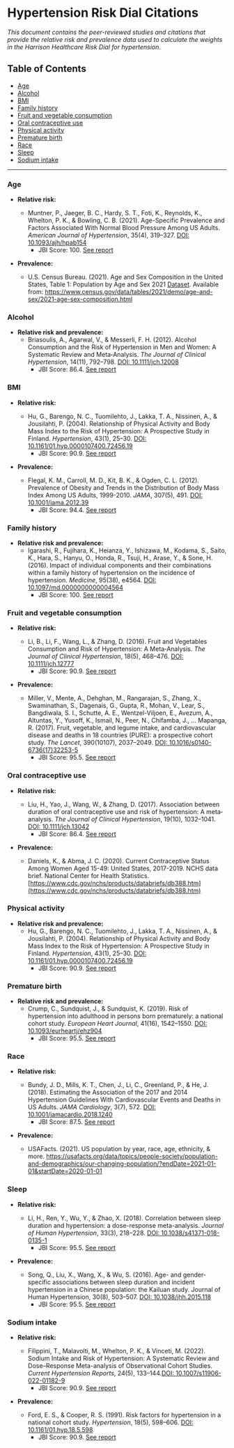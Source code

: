 # Hypertension Risk Dial Citations

*This document contains the peer-reviewed studies and citations that provide the relative risk and prevalence data used to calculate the weights in the Harrison Healthcare Risk Dial for hypertension.*

## Table of Contents
- [Age](#age)
- [Alcohol](#alcohol)
- [BMI](#bmi)
- [Family history](#family-history)
- [Fruit and vegetable consumption](#fruit-and-vegetable-consumption)
- [Oral contraceptive use](#oral-contraceptive-use)
- [Physical activity](#physical-activity)
- [Premature birth](#premature-birth)
- [Race](#race)
- [Sleep](#sleep)
- [Sodium intake](#sodium-intake)

---

### Age
 - **Relative risk:**
    - Muntner, P., Jaeger, B. C., Hardy, S. T., Foti, K., Reynolds, K., Whelton, P. K., & Bowling, C. B. (2021). Age-Specific Prevalence and Factors Associated With Normal Blood Pressure Among US Adults. *American Journal of Hypertension*, 35(4), 319–327. [DOI: 10.1093/ajh/hpab154](https://doi.org/10.1093/ajh/hpab154)
      - JBI Score: 100. [See report](../jbi-reports/Muntner%20et%20al.%20(2021).md) 

- **Prevalence:**
    - U.S. Census Bureau. (2021). Age and Sex Composition in the United States, Table 1: Population by Age and Sex 2021 [Dataset](https://www2.census.gov/programs-surveys/demo/tables/age-and-sex/2021/age-sex-composition/2021agesex_table1.xlsx). Available from: <https://www.census.gov/data/tables/2021/demo/age-and-sex/2021-age-sex-composition.html>

### Alcohol
 - **Relative risk and prevalence:**
    - Briasoulis, A., Agarwal, V., & Messerli, F. H. (2012). Alcohol Consumption and the Risk of Hypertension in Men and Women: A Systematic Review and Meta‐Analysis. *The Journal of Clinical Hypertension*, 14(11), 792–798. [DOI: 10.1111/jch.12008](https://doi.org/10.1111/jch.12008)
      - JBI Score: 86.4. [See report](../jbi-reports/Briasoulis%20et%20al.%20(2012).md)

### BMI
 - **Relative risk:**
    - Hu, G., Barengo, N. C., Tuomilehto, J., Lakka, T. A., Nissinen, A., & Jousilahti, P. (2004). Relationship of Physical Activity and Body Mass Index to the Risk of Hypertension: A Prospective Study in Finland. *Hypertension*, 43(1), 25–30. [DOI: 10.1161/01.hyp.0000107400.72456.19](https://doi.org/10.1161/01.hyp.0000107400.72456.19)
      - JBI Score: 90.9. [See report](../jbi-reports/Hu%20et%20al.%20(2004).md)

 - **Prevalence:**
    - Flegal, K. M., Carroll, M. D., Kit, B. K., & Ogden, C. L. (2012). Prevalence of Obesity and Trends in the Distribution of Body Mass Index Among US Adults, 1999-2010. *JAMA*, 307(5), 491. [DOI: 10.1001/jama.2012.39](https://doi.org/10.1001/jama.2012.39)
      - JBI Score: 94.4. [See report](../jbi-reports/Flegal%20et%20al.%20(2012).md)

### Family history
 - **Relative risk and prevalence:**
    - Igarashi, R., Fujihara, K., Heianza, Y., Ishizawa, M., Kodama, S., Saito, K., Hara, S., Hanyu, O., Honda, R., Tsuji, H., Arase, Y., & Sone, H. (2016). Impact of individual components and their combinations within a family history of hypertension on the incidence of hypertension. *Medicine*, 95(38), e4564. [DOI: 10.1097/md.0000000000004564](https://doi.org/10.1097/md.0000000000004564)
      - JBI Score: 100. [See report](../jbi-reports/Igarashi%20et%20al.%20(2016).md)

### Fruit and vegetable consumption
 - **Relative risk:**
    - Li, B., Li, F., Wang, L., & Zhang, D. (2016). Fruit and Vegetables Consumption and Risk of Hypertension: A Meta‐Analysis. *The Journal of Clinical Hypertension*, 18(5), 468–476. [DOI: 10.1111/jch.12777](https://doi.org/10.1111/jch.12777)
      - JBI Score: 90.9. [See report](../jbi-reports/Li%20et%20al.%20(2016).md)

 - **Prevalence:**
   - Miller, V., Mente, A., Dehghan, M., Rangarajan, S., Zhang, X., Swaminathan, S., Dagenais, G., Gupta, R., Mohan, V., Lear, S., Bangdiwala, S. I., Schutte, A. E., Wentzel-Viljoen, E., Avezum, A., Altuntas, Y., Yusoff, K., Ismail, N., Peer, N., Chifamba, J., … Mapanga, R. (2017). Fruit, vegetable, and legume intake, and cardiovascular disease and deaths in 18 countries (PURE): a prospective cohort study. *The Lancet*, 390(10107), 2037–2049. [DOI: 10.1016/s0140-6736(17)32253-5](https://doi.org/10.1016/s0140-6736(17)32253-5)
      - JBI Score: 95.5. [See report](../jbi-reports/Miller%20et%20al.%20(2017).md)

### Oral contraceptive use
 - **Relative risk:**
    - Liu, H., Yao, J., Wang, W., & Zhang, D. (2017). Association between duration of oral contraceptive use and risk of hypertension: A meta‐analysis. *The Journal of Clinical Hypertension*, 19(10), 1032–1041. [DOI: 10.1111/jch.13042](https://doi.org/10.1111/jch.13042)
      - JBI Score: 86.4. [See report](../jbi-reports/Liu%20et%20al.%20(2017).md)

 - **Prevalence:**
   - Daniels, K., & Abma, J. C. (2020). Current Contraceptive Status Among Women Aged 15-49: United States, 2017-2019. NCHS data brief. National Center for Health Statistics. [https://www.cdc.gov/nchs/products/databriefs/db388.htm](https://www.cdc.gov/nchs/products/databriefs/db388.htm)

### Physical activity
 - **Relative risk and prevalence:**
    - Hu, G., Barengo, N. C., Tuomilehto, J., Lakka, T. A., Nissinen, A., & Jousilahti, P. (2004). Relationship of Physical Activity and Body Mass Index to the Risk of Hypertension: A Prospective Study in Finland. *Hypertension*, 43(1), 25–30. [DOI: 10.1161/01.hyp.0000107400.72456.19](https://doi.org/10.1161/01.hyp.0000107400.72456.19)
      - JBI Score: 90.9. [See report](../jbi-reports/Hu%20et%20al.%20(2004).md)

### Premature birth
 - **Relative risk and prevalence:**
    - Crump, C., Sundquist, J., & Sundquist, K. (2019). Risk of hypertension into adulthood in persons born prematurely: a national cohort study. *European Heart Journal*, 41(16), 1542–1550. [DOI: 10.1093/eurheartj/ehz904](https://doi.org/10.1093/eurheartj/ehz904)
      - JBI Score: 95.5. [See report](../jbi-reports/Crump%20et%20al.%20(2019).md)

### Race
 - **Relative risk:**
    - Bundy, J. D., Mills, K. T., Chen, J., Li, C., Greenland, P., & He, J. (2018). Estimating the Association of the 2017 and 2014 Hypertension Guidelines With Cardiovascular Events and Deaths in US Adults. *JAMA Cardiology*, 3(7), 572. [DOI: 10.1001/jamacardio.2018.1240](https://doi.org/10.1001/jamacardio.2018.1240)
      - JBI Score: 87.5. [See report](../jbi-reports/Bundy%20et%20al.%20(2018).md)

 - **Prevalence:**
   - USAFacts. (2021). US population by year, race, age, ethnicity, & more. https://usafacts.org/data/topics/people-society/population-and-demographics/our-changing-population/?endDate=2021-01-01&startDate=2020-01-01  

### Sleep
 - **Relative risk:**
    - Li, H., Ren, Y., Wu, Y., & Zhao, X. (2018). Correlation between sleep duration and hypertension: a dose-response meta-analysis. *Journal of Human Hypertension*, 33(3), 218–228. [DOI: 10.1038/s41371-018-0135-1](https://doi.org/10.1038/s41371-018-0135-1)
      - JBI Score: 95.5. [See report](../jbi-reports/Li%20et%20al.%20(2018).md)

 - **Prevalence:**
   - Song, Q., Liu, X., Wang, X., & Wu, S. (2016). Age- and gender-specific associations between sleep duration and incident hypertension in a Chinese population: the Kailuan study. Journal of Human Hypertension, 30(8), 503–507. [DOI: 10.1038/jhh.2015.118](https://doi.org/10.1038/jhh.2015.118)
      - JBI Score: 95.5. [See report](../jbi-reports/Song%20et%20al.%20(2016).md)

### Sodium intake
 - **Relative risk:**
    - Filippini, T., Malavolti, M., Whelton, P. K., & Vinceti, M. (2022). Sodium Intake and Risk of Hypertension: A Systematic Review and Dose–Response Meta-analysis of Observational Cohort Studies. *Current Hypertension Reports*, 24(5), 133–144.[DOI: 10.1007/s11906-022-01182-9](https://doi.org/10.1007/s11906-022-01182-9)
      - JBI Score: 90.9. [See report](../jbi-reports/Filippini%20et%20al.%20(2022).md)

 - **Prevalence:**
   - Ford, E. S., & Cooper, R. S. (1991). Risk factors for hypertension in a national cohort study. *Hypertension*, 18(5), 598–606. [DOI: 10.1161/01.hyp.18.5.598](https://doi.org/10.1161/01.hyp.18.5.598)
      - JBI Score: 90.9. [See report](../jbi-reports/Ford%20%26%20Cooper%20(1991).md)
